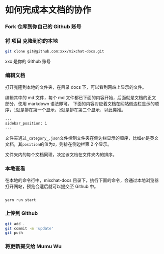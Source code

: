 # 如何完成本文档的协作

### Fork 仓库到你自己的 Github 账号

### 将 项目 克隆到你的本地

```bash
git clone git@github.com:xxx/mixchat-docs.git
```

xxx 是你的 Github 账号

### 编辑文档

打开克隆到本地的文件夹，在目录 docs 下，可以看到网站上显示的文件。

编辑其中的 md 文件，每个 md 文件都已下面的内容开始，后面就是文档的正文部分，使用 markdown 语法即可。
下面的内容对应着文档在网站侧边栏显示的顺序，`1`就是排在第一个显示，`2`就是排在第二个显示，以此类推。

```bash
---
sidebar_position: 1
---
```

文件夹通过`_category_.json`文件控制文件夹在侧边栏显示的顺序，比如`en`是英文文档，其`position`的值为`2`，则排在侧边栏第 2 个显示。

文件夹内的每个文档同理，决定该文档在文件夹内的排序。

### 本地查看

在本地的命令行中，mixchat-docs 目录下，执行下面的命令，会通过本地浏览器打开网站，预览合适后就可以提交至 Github 中。

```bash

yarn run start

```

### 上传到 Github

```bash
git add .
git commit -m 'update'
git push
```

### 将更新提交给 Mumu Wu
